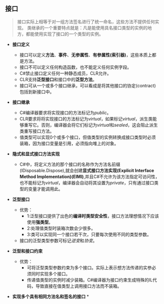 ## 接口

> 接口实际上相等于对一组方法签名进行了统一命名，这些方法不提供任何实现。
> 类继承的一个重要特点就是：凡是能使用具名接口类型的实例的地方，都能使用实现了接口的一个类型的实例。

* **接口定义**
  * 接口可以定义**方法**、**事件**、**无参属性**、**有参属性(索引器)**，这些本质上都是方法。
  * 接口不可以定义任何构造函数，也不能定义任何实例字段。
  * C#禁止接口定义任何一种静态成员，CLR允许。
  * CLR支持**泛型接口**和接口中的**泛型方法**。
  * 接口可从一个或多个接口继承，可以看成是将其他接口的协定(contract)包括到新接口中。

* **接口继承**
  * C#编译器要求将实现接口的方法标记为*public*。
  * CLR要求将将实现接口的方法标记为*virtual*，如果标记*virtual*，派生类能够重写它。否则，编译器会将它们标记为*virtual*和*sealed*，这会阻止派生类重写接口方法。
  * 值类型可以实现0个或多个接口，但值类型的实例转换成接口类型时必须装箱，因为接口变量是引用，必须指向堆上的对象。

* **隐式和显式接口方法实现**
  * C#中，将定义方法的那个接口的名称作为方法名前缀(IDisposable.Dispose),就会创建**显式接口方法实现(Explicit Interface Method Implementation)(EIMI)**,并且C#不允许为该方法指定可访问性，也不能标记为*virtual*，编译器会自动将其设置为*private*，只有通过接口类型的变量才能调用此。

* **泛型接口**
  * 优势：
    * 1:泛型接口提供了出色的**编译时类型安全性**，接口方法理想情况下应该使用**强类型**。
    * 2:处理值类型时装箱次数会少很多。
    * 3:类可以实现同一个接口若干次，只要每次使用不同的类型参数。
  * 接口的泛型类型参数可标记*逆变*和*协变*。

* **泛型和接口约束**
  * 优势：
    * 可将泛型类型参数约束为多个接口。实际上表示想方法传递的实参必须同时实现多个接口。
    * 传递值类型的实例时减少装箱。C#编译器为接口约束生成特殊的IL代码，导致直接在值类型上调用接口方法而不装箱。
  
* **实现多个具有相同方法名和签名的接口**
  * 